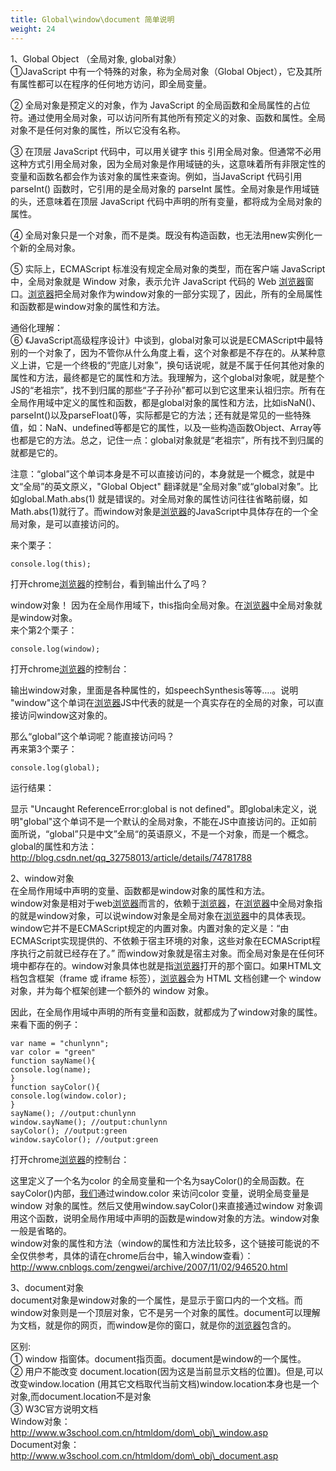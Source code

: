 ```yaml
---
title: Global\window\document 简单说明
weight: 24
---
```

1、Global Object （全局对象, global对象）  
①JavaScript 中有一个特殊的对象，称为全局对象（Global Object），它及其所有属性都可以在程序的任何地方访问，即全局变量。  

② 全局对象是预定义的对象，作为 JavaScript 的全局函数和全局属性的占位符。通过使用全局对象，可以访问所有其他所有预定义的对象、函数和属性。全局对象不是任何对象的属性，所以它没有名称。  

③ 在顶层 JavaScript 代码中，可以用关键字 this 引用全局对象。但通常不必用这种方式引用全局对象，因为全局对象是作用域链的头，这意味着所有非限定性的变量和函数名都会作为该对象的属性来查询。例如，当JavaScript 代码引用 parseInt() 函数时，它引用的是全局对象的 parseInt 属性。全局对象是作用域链的头，还意味着在顶层 JavaScript 代码中声明的所有变量，都将成为全局对象的属性。  

④ 全局对象只是一个对象，而不是类。既没有构造函数，也无法用new实例化一个新的全局对象。  

⑤ 实际上，ECMAScript 标准没有规定全局对象的类型，而在客户端 JavaScript 中，全局对象就是 Window 对象，表示允许 JavaScript 代码的 Web [浏览器](https://www.w3cdoc.com)窗口。[浏览器](https://www.w3cdoc.com)把全局对象作为window对象的一部分实现了，因此，所有的全局属性和函数都是window对象的属性和方法。

通俗化理解：  
⑥ 《JavaScript高级程序设计》中谈到，global对象可以说是ECMAScript中最特别的一个对象了，因为不管你从什么角度上看，这个对象都是不存在的。从某种意义上讲，它是一个终极的“兜底儿对象”，换句话说呢，就是不属于任何其他对象的属性和方法，最终都是它的属性和方法。我理解为，这个global对象呢，就是整个JS的“老祖宗”，找不到归属的那些“子子孙孙”都可以到它这里来认祖归宗。所有在全局作用域中定义的属性和函数，都是global对象的属性和方法，比如isNaN()、parseInt()以及parseFloat()等，实际都是它的方法；还有就是常见的一些特殊值，如：NaN、undefined等都是它的属性，以及一些构造函数Object、Array等也都是它的方法。总之，记住一点：global对象就是“老祖宗”，所有找不到归属的就都是它的。

注意：“global”这个单词本身是不可以直接访问的，本身就是一个概念，就是中文“全局”的英文原义，"Global Object" 翻译就是“全局对象”或“global对象”。比如global.Math.abs(1) 就是错误的。对全局对象的属性访问往往省略前缀，如Math.abs(1)就行了。而window对象是[浏览器](https://www.w3cdoc.com)的JavaScript中具体存在的一个全局对象，是可以直接访问的。

来个栗子：  
```
console.log(this);  
```
打开chrome[浏览器](https://www.w3cdoc.com)的控制台，看到输出什么了吗？

window对象！ 因为在全局作用域下，this指向全局对象。在[浏览器](https://www.w3cdoc.com)中全局对象就是window对象。  
来个第2个栗子：  
``` 
console.log(window);  
```
打开chrome[浏览器](https://www.w3cdoc.com)的控制台：

输出window对象，里面是各种属性的，如speechSynthesis等等&#8230;.。说明 "window"这个单词在[浏览器](https://www.w3cdoc.com)JS中代表的就是一个真实存在的全局的对象，可以直接访问window这对象的。

那么“global”这个单词呢？能直接访问吗？  
再来第3个栗子：  
``` 
console.log(global);  
```
运行结果：

显示 "Uncaught ReferenceError:global is not defined"。即global未定义，说明"global"这个单词不是一个默认的全局对象，不能在JS中直接访问的。正如前面所说，“global”只是中文”全局“的英语原义，不是一个对象，而是一个概念。  
global的属性和方法：http://blog.csdn.net/qq_32758013/article/details/74781788

2、window对象  
在全局作用域中声明的变量、函数都是window对象的属性和方法。  
window对象是相对于web[浏览器](https://www.w3cdoc.com)而言的，依赖于[浏览器](https://www.w3cdoc.com)，在[浏览器](https://www.w3cdoc.com)中全局对象指的就是window对象，可以说window对象是全局对象在[浏览器](https://www.w3cdoc.com)中的具体表现。window它并不是ECMAScript规定的内置对象。内置对象的定义是：“由ECMAScript实现提供的、不依赖于宿主环境的对象，这些对象在ECMAScript程序执行之前就已经存在了。” 而window对象就是宿主对象。而全局对象是在任何环境中都存在的。window对象具体也就是指[浏览器](https://www.w3cdoc.com)打开的那个窗口。如果HTML文档包含框架（frame 或 iframe 标签），[浏览器](https://www.w3cdoc.com)会为 HTML 文档创建一个 window 对象，并为每个框架创建一个额外的 window 对象。

因此，在全局作用域中声明的所有变量和函数，就都成为了window对象的属性。来看下面的例子：  
```
var name = "chunlynn";  
var color = "green"  
function sayName(){  
console.log(name);  
}  
function sayColor(){  
console.log(window.color);  
}  
sayName(); //output:chunlynn  
window.sayName(); //output:chunlynn  
sayColor(); //output:green  
window.sayColor(); //output:green  
```
打开chrome[浏览器](https://www.w3cdoc.com)的控制台：

这里定义了一个名为color 的全局变量和一个名为sayColor()的全局函数。在sayColor()内部，[我们](https://www.w3cdoc.com)通过window.color 来访问color 变量，说明全局变量是window 对象的属性。然后又使用window.sayColor()来直接通过window 对象调用这个函数，说明全局作用域中声明的函数是window对象的方法。window对象一般是省略的。  
window对象的属性和方法（window的属性和方法比较多，这个链接可能说的不全仅供参考，具体的请在chrome后台中，输入window查看）：http://www.cnblogs.com/zengwei/archive/2007/11/02/946520.html

3、document对象  
document对象是window对象的一个属性，是显示于窗口内的一个文档。而window对象则是一个顶层对象，它不是另一个对象的属性。document可以理解为文档，就是你的网页，而window是你的窗口，就是你的[浏览器](https://www.w3cdoc.com)包含的。

区别:  
① window 指窗体。document指页面。document是window的一个属性。  
② 用户不能改变 document.location(因为这是当前显示文档的位置)。但是,可以改变window.location (用其它文档取代当前文档)window.location本身也是一个对象,而document.location不是对象  
③ W3C官方说明文档  
Window对象：http://www.w3school.com.cn/htmldom/dom\_obj\_window.asp  
Document对象：http://www.w3school.com.cn/htmldom/dom\_obj\_document.asp
